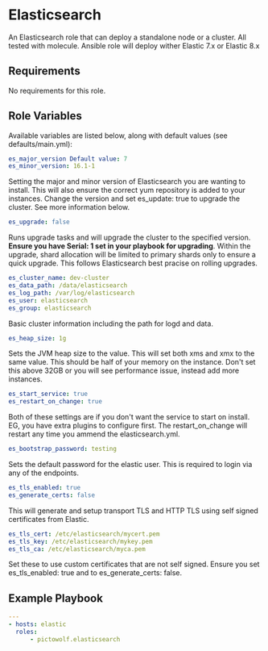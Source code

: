Elasticsearch
=========

An Elasticsearch role that can deploy a standalone node or a cluster. All tested with molecule. Ansible role will deploy wither Elastic 7.x or Elastic 8.x

Requirements
------------

No requirements for this role.

Role Variables
--------------

Available variables are listed below, along with default values (see defaults/main.yml):

```yaml
es_major_version Default value: 7
es_minor_version: 16.1-1
```
Setting the major and minor version of Elasticsearch you are wanting to install. This will also ensure the correct yum repository is added to your instances. Change the version and set es_update: true to upgrade the cluster. See more information below.

```yaml
es_upgrade: false
```
Runs upgrade tasks and will upgrade the cluster to the specified version. <strong>Ensure you have Serial: 1 set in your playbook for upgrading</strong>. Within the upgrade, shard allocation will be limited to primary shards only to ensure a quick upgrade. This follows Elasticsearch best pracise on rolling upgrades.

```yaml
es_cluster_name: dev-cluster
es_data_path: /data/elasticsearch
es_log_path: /var/log/elasticsearch
es_user: elasticsearch
es_group: elasticsearch
```
Basic cluster information including the path for logd and data.

```yaml
es_heap_size: 1g
```
Sets the JVM heap size to the value. This will set both xms and xmx to the same value. This should be half of your memory on the instance. Don't set this above 32GB or you will see performance issue, instead add more instances.

```yaml
es_start_service: true
es_restart_on_change: true
```
Both of these settings are if you don't want the service to start on install. EG, you have extra plugins to configure first. The restart_on_change will restart any time you ammend the elasticsearch.yml.

```yaml
es_bootstrap_password: testing
```
Sets the default password for the elastic user. This is required to login via any of the endpoints.

```yaml
es_tls_enabled: true
es_generate_certs: false
```
This will generate and setup transport TLS and HTTP TLS using self signed certificates from Elastic.

```yaml
es_tls_cert: /etc/elasticsearch/mycert.pem
es_tls_key: /etc/elasticsearch/mykey.pem
es_tls_ca: /etc/elasticsearch/myca.pem
```
Set these to use custom certificates that are not self signed. Ensure you set es_tls_enabled: true and to es_generate_certs: false.

Example Playbook
----------------
```yaml
---
- hosts: elastic
  roles:
      - pictowolf.elasticsearch
```
